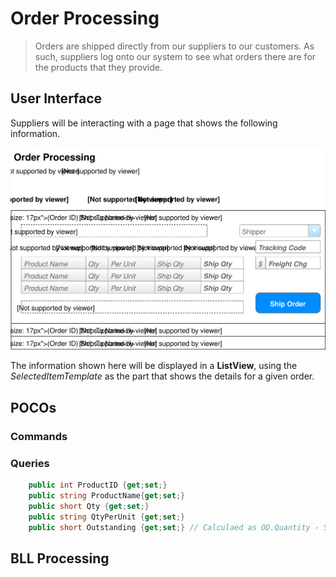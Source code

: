 # Order Processing

> Orders are shipped directly from our suppliers to our customers. As such, suppliers log onto our system to see what orders there are for the products that they provide.

## User Interface

Suppliers will be interacting with a page that shows the following information.

![Mockup](./Shipping-Orders.svg)

The information shown here will be displayed in a **ListView**, using the *SelectedItemTemplate* as the part that shows the details for a given order.

## POCOs

### Commands

### Queries

```csharp
    public int ProductID {get;set;}
    public string ProductName{get;set;}
    public short Qty {get;set;}
    public string QtyPerUnit {get;set;}
    public short Outstanding {get;set;} // Calculaed as OD.Quantity - Sum (shipped qty)
```

## BLL Processing
